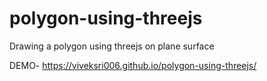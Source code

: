# polygon-using-threejs
Drawing a polygon using threejs on plane surface

DEMO- https://viveksri006.github.io/polygon-using-threejs/
